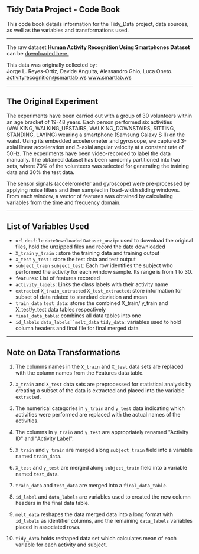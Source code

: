 ## Tidy Data Project - Code Book

This code book details information for the Tidy_Data project, data sources, as well as the variables and transformations used.

---

The raw dataset **Human Activity Recognition Using Smartphones Dataset** can be [downloaded here.](https://d396qusza40orc.cloudfront.net/getdata%2Fprojectfiles%2FUCI%20HAR%20Dataset.zip)
  
This data was originally collected by:  
Jorge L. Reyes-Ortiz, Davide Anguita, Alessandro Ghio, Luca Oneto. activityrecognition@smartlab.ws www.smartlab.ws

---

## The Original Experiment
The experiments have been carried out with a group of 30 volunteers within an age bracket of 19-48 years. Each person performed six activities (WALKING, WALKING_UPSTAIRS, WALKING_DOWNSTAIRS, SITTING, STANDING, LAYING) wearing a smartphone (Samsung Galaxy S II) on the waist. Using its embedded accelerometer and gyroscope, we captured 3-axial linear acceleration and 3-axial angular velocity at a constant rate of 50Hz. The experiments have been video-recorded to label the data manually. The obtained dataset has been randomly partitioned into two sets, where 70% of the volunteers was selected for generating the training data and 30% the test data. 

The sensor signals (accelerometer and gyroscope) were pre-processed by applying noise filters and then sampled in fixed-width sliding windows.  From each window, a vector of features was obtained by calculating variables from the time and frequency domain. 

---

## List of Variables Used

- `url` `desfile` `dateDownloaded` `Dataset_unzip`: used to download the original files, hold the unzipped files and record the date downloaded
- `X_train` `y_train` : store the training data and training output
- `X_test` `y_test` : store the test data and test output
- `subject_train` `subject_test`: Each row identifies the subject who performed the activity for each window sample. Its range is from 1 to 30.  
- `features`: List of features recorded
- `activity_labels`: Links the class labels with their activity name
- `extracted` `X_train_extracted` `X_test_extracted`: store  information for subset of data related to standard deviation and mean 
- `train_data` `test_data`: stores the combined X_train/ y_train and X_test/y_test data tables respectively 
- `final_data_table`: combines all data tables into one
- `id_labels` `data_labels``melt_data` `tidy_data`: variables used to hold column headers and final file for final merged data  

---

## Note on Data Transformations

1. The columns names in the `X_train` and `X_test` data sets are replaced with the column names from the Features data table. 

2. `X_train` and `X_test` data sets are preprocessed for statistical analysis by creating a subset of the data is extracted and placed into the variable `extracted`.

3. The numerical categories in  `y_train` and `y_test` data indicating which activities were performed are replaced with the actual names of the activities.

4. The columns in `y_train` and `y_test` are appropriately renamed "Activity ID" and "Activity Label".

5. `X_train` and `y_train` are merged along `subject_train` field into a variable named `train_data`.  

6. `X_test` and `y_test` are merged along `subject_train` field into a variable named `test_data`.

7. `train_data` and `test_data` are merged into a `final_data_table`.

8. `id_label` and `data_labels` are variables used to created the new column headers in the final data table.

9. `melt_data` reshapes the data merged data into a long format with `id_labels` as identifier columns, and the remaining `data_labels` variables placed in associated rows.

10. `tidy_data` holds reshaped data set which calculates mean of each variable for each activity and subject.
